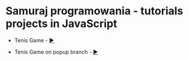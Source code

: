 # Samuraj programowania - tutorials projects in JavaScript 

* Tenis Game - [:arrow_forward:](https://martaniemiec.github.io/Pong_game/)

* Tenis Game on popup branch - [:arrow_forward:](https://htmlpreview.github.io/?https://github.com/MartaNiemiec/Pong_game/blob/popup/index.html)


